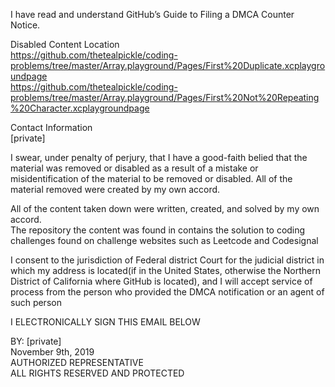 I have read and understand GitHub’s Guide to Filing a DMCA Counter Notice.

Disabled Content Location  
https://github.com/thetealpickle/coding-problems/tree/master/Array.playground/Pages/First%20Duplicate.xcplaygroundpage  
https://github.com/thetealpickle/coding-problems/tree/master/Array.playground/Pages/First%20Not%20Repeating%20Character.xcplaygroundpage


Contact Information  
[private]  


I swear, under penalty of perjury, that I have a good-faith belied that the material was removed or disabled as a result of a mistake or misidentification of the material to be removed or disabled. All of the material removed were created by my own accord.  

All of the content taken down were written, created, and solved by my own accord.   
The repository the content was found in contains the solution to coding challenges found on challenge websites such as
Leetcode and Codesignal  

I consent to the jurisdiction of Federal district Court for the judicial district in which my address is located(if in the United States, otherwise the Northern District of California where GitHub is located), and I will accept service of process from the person who provided the DMCA notification or an agent of such person  


I ELECTRONICALLY SIGN THIS EMAIL BELOW

BY:  [private]  							
  November 9th, 2019    
	AUTHORIZED REPRESENTATIVE  
	ALL RIGHTS RESERVED AND PROTECTED  
